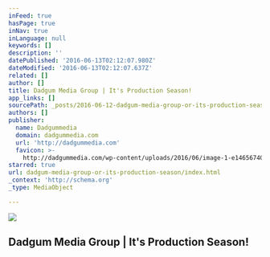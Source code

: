 ```yaml
---
inFeed: true
hasPage: true
inNav: true
inLanguage: null
keywords: []
description: ''
datePublished: '2016-06-13T02:12:07.980Z'
dateModified: '2016-06-13T02:12:07.637Z'
related: []
author: []
title: Dadgum Media Group | It's Production Season!
app_links: []
sourcePath: _posts/2016-06-12-dadgum-media-group-or-its-production-season.md
authors: []
publisher:
  name: Dadgummedia
  domain: dadgummedia.com
  url: 'http://dadgummedia.com'
  favicon: >-
    http://dadgummedia.com/wp-content/uploads/2016/06/image-1-e1465674026374.jpeg
starred: true
url: dadgum-media-group-or-its-production-season/index.html
_context: 'http://schema.org'
_type: MediaObject

---
```

<article style=""><img src="https://s3-us-west-2.amazonaws.com/the-grid-img/p/a5922f1b1a0c70d7ecefd9f45da7544a4d97321e.jpg" /><h1>Dadgum Media Group | It's Production Season!</h1></article>